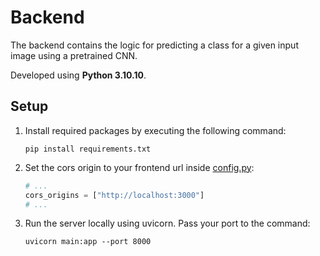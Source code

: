 # Backend

The backend contains the logic for predicting a class for a given input image using a pretrained CNN.

Developed using **Python 3.10.10**.

## Setup

1. Install required packages by executing the following command:
    ```shell
    pip install requirements.txt
    ```
2. Set the cors origin to your frontend url inside [config.py](config.py):
   ```python
   # ...
   cors_origins = ["http://localhost:3000"]
   # ...
   ```
3. Run the server locally using uvicorn. Pass your port to the command:
    ```shell
    uvicorn main:app --port 8000
    ```